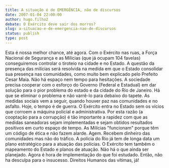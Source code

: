 ```yaml
---
title: A situação é de EMERGÊNCIA, não de discursos
date: 2007-01-04 22:00:00
author: hugo.filho2
debate: O Exército deve sair dos morros?
slug: a-situacao-e-de-emergencia-nao-de-discursos
status: publish 
type: post
---
```


Esta é nossa melhor chance, até agora. Com o Exército nas ruas, a Força Nacional de Segurança e as Milícias (que já ocupam 104 favelas) conseguiremos controlar o tiroteio na cidade e no Estado. A questão da presença das milícias será resolvida na medida em que o Estado consolidar sua presença nas comunidades, como muito bem explicado pelo Prefeito Cesar Maia. Não há espaço nem tempo para hesitações. A sociedade precisa cooperar com o esforço do Governo (Federal e Estadual) em dar solução para o pior problema do estado e da cidade do Rio de Janeiro. Há que se eliminar o problema e não varrê-lo para debaixo do tapete. As medidas sociais vem a seguir, quando houver paz nas comunidades e no asfalto. Hoje, o tempo é de guerra. O Exército entra no Estado sem os vícios que corroem a máquina policial e administrativa. Por esta razão (a cooptação para a corrupção) é tão importante a rapidez com que as medidas saneadoras sejam implementadas e sejam obtidos resultados positivos em curto espaço de tempo. As Milícias "funcionam" porque têm um código de ética e não fazem alarde. Agem. Recebem dinheiro das comunidades mas não do tráfico. A polícia do Rio já tem de longa data um plano estratégico para a atuação das polícias. O Exército tem também o mapeamento do Estado e planos de atuação. Não há o que ainda ser planejado. Agora é hora de implementação do que foi estudado. Então, não ha desculpa para o insucesso. Direitos Humanos das vítimas, já!  


